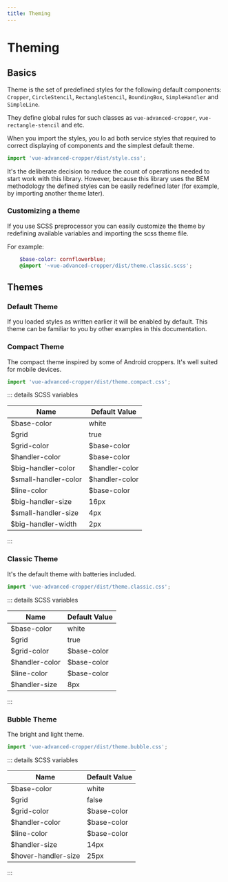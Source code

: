 ```yaml
---
title: Theming
---
```


# Theming

## Basics

Theme is the set of predefined styles for the following default components: `Cropper`, `CircleStencil`, `RectangleStencil`, `BoundingBox`, `SimpleHandler` and `SimpleLine`. 

They define global rules for such classes as `vue-advanced-cropper`, `vue-rectangle-stencil` and etc. 

When you import the styles, you lo
ad both service styles that required to correct displaying of components and the simplest default theme.
```js
import 'vue-advanced-cropper/dist/style.css';
```

It's the deliberate decision to reduce the count of operations needed to start work with this library. 
However, because this library uses the BEM methodology the defined styles can be easily redefined later (for example, 
by importing another theme later).

### Customizing a theme

If you use SCSS preprocessor you can easily customize the theme by redefining available variables and importing the scss theme file.

For example:
```scss
	$base-color: cornflowerblue;
	@import '~vue-advanced-cropper/dist/theme.classic.scss';
```

## Themes

### Default Theme

If you loaded styles as written earlier it will be enabled by default. This theme can be familiar to you by other examples in this documentation.

<theme-example theme="default"/>


### Compact Theme

The compact theme inspired by some of Android croppers. It's well suited
for mobile devices.
```js
import 'vue-advanced-cropper/dist/theme.compact.css';
```
<theme-example theme="compact"/>

::: details  SCSS variables

| Name                  | Default Value              |
| --------------------- | -------------------------- |
| $base-color | white  |
| $grid | true  |
| $grid-color | $base-color  |
| $handler-color | $base-color  |
| $big-handler-color | $handler-color  |
| $small-handler-color | $handler-color  |
| $line-color | $base-color  |
| $big-handler-size | 16px  |
| $small-handler-size | 4px  |
| $big-handler-width | 2px  |
:::

### Classic Theme

It's the default theme with batteries included.
```js
import 'vue-advanced-cropper/dist/theme.classic.css';
```
<theme-example theme="classic"/>

::: details  SCSS variables

| Name                  | Default Value              |
| --------------------- | -------------------------- |
| $base-color | white  |
| $grid | true  |
| $grid-color | $base-color  |
| $handler-color | $base-color  |
| $line-color | $base-color  |
| $handler-size | 8px  |
:::

### Bubble Theme

The bright and light theme. 
```js
import 'vue-advanced-cropper/dist/theme.bubble.css';
```
<theme-example theme="bubble"/>

::: details  SCSS variables

| Name                  | Default Value              |
| --------------------- | -------------------------- |
| $base-color | white  |
| $grid | false  |
| $grid-color | $base-color  |
| $handler-color | $base-color  |
| $line-color | $base-color  |
| $handler-size | 14px  |
| $hover-handler-size | 25px  |
:::
